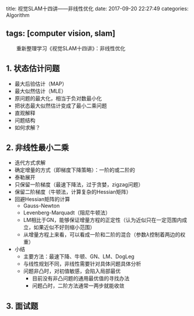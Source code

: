 title: 视觉SLAM十四讲——非线性优化
date: 2017-09-20 22:27:49
categories: Algorithm

tags: [computer vision, slam]
---

　　重新整理学习《视觉SLAM十四讲》：非线性优化
<!-- more -->

## 1. 状态估计问题

- 最大后验估计（MAP）
- 最大似然估计（MLE）
- 原问题的最大化，相当于负对数最小化
- 把状态最大似然估计变成了最小二乘问题
- 直观解释
- 问题结构
- 如何求解？

## 2. 非线性最小二乘

- 迭代方式求解
- 确定增量的方式（即梯度下降策略）：一阶的或二阶的
- 泰勒展开
- 只保留一阶梯度（最速下降法，过于贪婪，zigzag问题）
- 保留二阶梯度（牛顿法，计算复杂的Hessian矩阵）
- 回避Hessian矩阵的计算
  - Gauss-Newton
  - Levenberg-Marquadt（阻尼牛顿法）
  - LM相比于GN，能够保证增量方程的正定性（认为近似只在一定范围内成立，如果近似不好则缩小范围）
  - 从增量方程上来看，可以看成一阶和二阶的混合（参数$\lambda$控制着两边的权重）
- 小结
  - 主要方法：最速下降、牛顿、GN、LM、DogLeg
  - 与线性规划不同，非线性需要针对具体问题具体分析
  - 问题非凸时，对初值敏感，会陷入局部最优
    - 目前没有非凸问题的通用最优值的寻找办法
    - 问题凸时，二阶方法通常一两步就能收敛

## 3. 面试题

